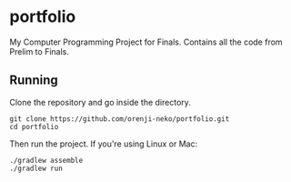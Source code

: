 # portfolio
My Computer Programming Project for Finals.
Contains all the code from Prelim to Finals.

## Running
Clone the repository and go inside the directory.
```
git clone https://github.com/orenji-neko/portfolio.git
cd portfolio
```
Then run the project. If you're using Linux or Mac:
```
./gradlew assemble
./gradlew run
```